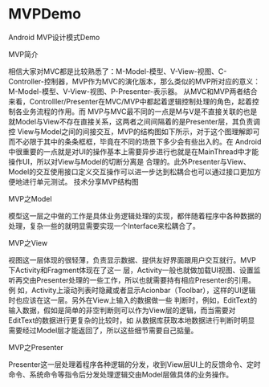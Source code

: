 # MVPDemo
Android MVP设计模式Demo

MVP简介

相信大家对MVC都是比较熟悉了：M-Model-模型、V-View-视图、C-Controller-控制器，MVP作为MVC的演化版本，那么类似的MVP所对应的意义：M-Model-模型、V-View-视图、P-Presenter-表示器。 从MVC和MVP两者结合来看，Controlller/Presenter在MVC/MVP中都起着逻辑控制处理的角色，起着控制各业务流程的作用。而 MVP与MVC最不同的一点是M与V是不直接关联的也是就Model与View不存在直接关系，这两者之间间隔着的是Presenter层，其负责调控 View与Model之间的间接交互，MVP的结构图如下所示，对于这个图理解即可而不必限于其中的条条框框，毕竟在不同的场景下多少会有些出入的。在 Android中很重要的一点就是对UI的操作基本上需要异步进行也就是在MainThread中才能操作UI，所以对View与Model的切断分离是 合理的。此外Presenter与View、Model的交互使用接口定义交互操作可以进一步达到松耦合也可以通过接口更加方便地进行单元测试。
技术分享MVP结构图

MVP之Model

模型这一层之中做的工作是具体业务逻辑处理的实现，都伴随着程序中各种数据的处理，复杂一些的就明显需要实现一个Interface来松耦合了。

MVP之View

视图这一层体现的很轻薄，负责显示数据、提供友好界面跟用户交互就行。MVP下Activity和Fragment体现在了这一 层，Activity一般也就做加载UI视图、设置监听再交由Presenter处理的一些工作，所以也就需要持有相应Presenter的引用。例 如，Activity上滚动列表时隐藏或者显示Acionbar（Toolbar），这样的UI逻辑时也应该在这一层。另外在View上输入的数据做一些 判断时，例如，EditText的输入数据，假如是简单的非空判断则可以作为View层的逻辑，而当需要对EditText的数据进行更复杂的比较时，如 从数据库获取本地数据进行判断时明显需要经过Model层才能返回了，所以这些细节需要自己掂量。

MVP之Presenter

Presenter这一层处理着程序各种逻辑的分发，收到View层UI上的反馈命令、定时命令、系统命令等指令后分发处理逻辑交由Model层做具体的业务操作。
